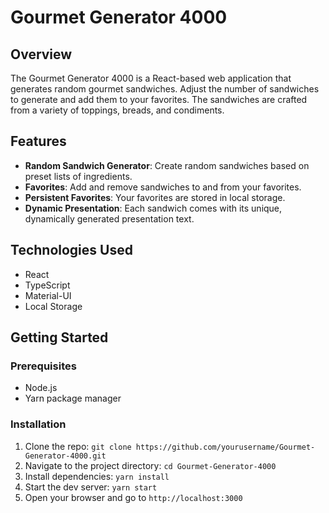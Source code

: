 # Gourmet Generator 4000
## Overview
The Gourmet Generator 4000 is a React-based web application that generates random gourmet sandwiches. Adjust the number of sandwiches to generate and add them to your favorites. The sandwiches are crafted from a variety of toppings, breads, and condiments.

## Features
- **Random Sandwich Generator**: Create random sandwiches based on preset lists of ingredients.
- **Favorites**: Add and remove sandwiches to and from your favorites.
- **Persistent Favorites**: Your favorites are stored in local storage.
- **Dynamic Presentation**: Each sandwich comes with its unique, dynamically generated presentation text.

## Technologies Used
- React
- TypeScript
- Material-UI
- Local Storage

## Getting Started
### Prerequisites
- Node.js
- Yarn package manager

### Installation
1. Clone the repo: `git clone https://github.com/yourusername/Gourmet-Generator-4000.git`
2. Navigate to the project directory: `cd Gourmet-Generator-4000`
3. Install dependencies: `yarn install`
4. Start the dev server: `yarn start`
5. Open your browser and go to `http://localhost:3000`

